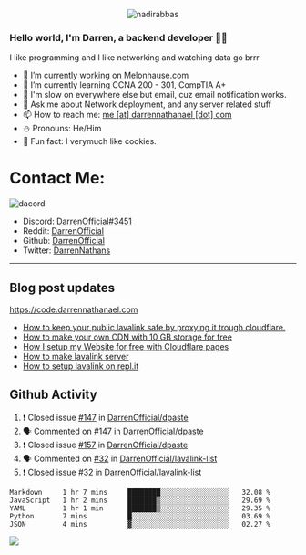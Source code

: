 <p align="center"> <img src="https://komarev.com/ghpvc/?username=DarrenOfficial&label=Profile%20views&color=0e75b6&style=flat" alt="nadirabbas" /> </p>

### Hello world, I'm Darren, a backend developer 👨‍💻
I like programming and I like networking and watching data go brrr



- 🔭 I’m currently working on Melonhause.com 
- 🌴 I’m currently learning CCNA 200 - 301, CompTIA A+ 
- 🚀 I'm slow on everywhere else but email, cuz email notification works.
- 💬 Ask me about Network deployment, and any server related stuff 
- 📫 How to reach me: [me [at] darrennathanael [dot] com](mailto:me@darrennathanael.com) 
- ⛄️ Pronouns: He/Him 
- 🍪 Fun fact: I verymuch like cookies. 


# Contact Me:

![dacord](https://discord.c99.nl/widget/theme-4/508296903960821771.png)

- Discord: [DarrenOfficial#3451](https://discord.com/users/508296903960821771)
- Reddit: [DarrenOfficial](https://reddit.com/u/DarrenOfficiallol)
- Github: [DarrenOfficial](https://github.com/DarrenOfficial)
- Twitter: [DarrenNathans](https://twitter.com/DarrenNathans)


---
## Blog post updates
https://code.darrennathanael.com
<!-- BLOG-POST-LIST:START -->
- [How to keep your public lavalink safe by proxying it trough cloudflare.](https://code.darrennathanael.com/how-to-keep-your-public-lavalink-safe-by-proxying-it-trough-cloudflare)
- [How to make your own CDN with 10 GB storage for free](https://code.darrennathanael.com/how-to-make-your-own-cdn-with-10-gb-storage-for-free)
- [How I setup my Website for free with Cloudflare pages](https://code.darrennathanael.com/how-i-setup-my-website-for-free-with-cloudflare-pages)
- [How to make lavalink server](https://code.darrennathanael.com/how-to-lavalink)
- [How to setup lavalink on repl.it](https://code.darrennathanael.com/how-to-setup-lavalink-on-replit)
<!-- BLOG-POST-LIST:END -->


## Github Activity
<!--START_SECTION:activity-->
1. ❗️ Closed issue [#147](https://github.com/DarrenOfficial/dpaste/issues/147) in [DarrenOfficial/dpaste](https://github.com/DarrenOfficial/dpaste)
2. 🗣 Commented on [#147](https://github.com/DarrenOfficial/dpaste/issues/147) in [DarrenOfficial/dpaste](https://github.com/DarrenOfficial/dpaste)
3. ❗️ Closed issue [#157](https://github.com/DarrenOfficial/dpaste/issues/157) in [DarrenOfficial/dpaste](https://github.com/DarrenOfficial/dpaste)
4. 🗣 Commented on [#32](https://github.com/DarrenOfficial/lavalink-list/issues/32) in [DarrenOfficial/lavalink-list](https://github.com/DarrenOfficial/lavalink-list)
5. ❗️ Closed issue [#32](https://github.com/DarrenOfficial/lavalink-list/issues/32) in [DarrenOfficial/lavalink-list](https://github.com/DarrenOfficial/lavalink-list)
<!--END_SECTION:activity-->


<!--START_SECTION:waka-->
```text
Markdown     1 hr 7 mins     ████████░░░░░░░░░░░░░░░░░   32.08 % 
JavaScript   1 hr 2 mins     ███████▒░░░░░░░░░░░░░░░░░   29.69 % 
YAML         1 hr 1 min      ███████▒░░░░░░░░░░░░░░░░░   29.35 % 
Python       7 mins          █░░░░░░░░░░░░░░░░░░░░░░░░   03.69 % 
JSON         4 mins          ▓░░░░░░░░░░░░░░░░░░░░░░░░   02.27 % 
```
<!--END_SECTION:waka-->

<img src="https://activity-graph.herokuapp.com/graph?username=DarrenOfficial&bg_color=202020&color=ffffff&line=4f8cc9&point=ffffff&area=true&hide_border=true"/>
